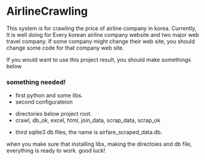 # AirlineCrawling

This system is for crawling the price of airline company in korea.
Currently, It is well doing for Every korean airline company website and two major web travel company.
If some company might change their web site, you should change some code for that company web site.

If you would want to use this project result, you should make somethings below

### something needed!
- first python and some libs.
- second configurateion
* directories below project root.
* crawl, db_ok, excel, html, join_data, scrap_data, scrap_ok
- third sqlite3 db files, the name is airfare_scraped_data.db.

when you make sure that installing libs, making the directoies and db file, everything is ready to work.
good luck!

